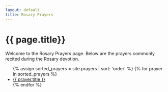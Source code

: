 ```yaml
---
layout: default
title: Rosary Prayers
---
```

# {{ page.title}}

Welcome to the Rosary Prayers page.  Below are the prayers commonly recited during the Rosary devotion.

<ul>
{% assign sorted_prayers = site.prayers | sort: 'order' %}
{% for prayer in sorted_prayers %}
  <li><a href="{{ prayer.url }}">{{ prayer.title }}</a></li>
{% endfor %}
</ul>
